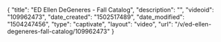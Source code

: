 {
    "title": "ED Ellen DeGeneres - Fall Catalog",
    "description": "",
    "videoid": "109962473",
    "date_created": "1502517489",
    "date_modified": "1504247456",
    "type": "captivate",
    "layout": "video",
    "url": "\/v\/ed-ellen-degeneres-fall-catalog\/109962473"
}